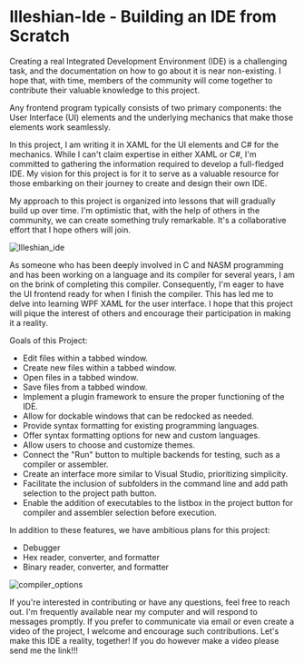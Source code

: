 # Illeshian-Ide - Building an IDE from Scratch

Creating a real Integrated Development Environment (IDE) is a challenging task, and the documentation on how to go about it is near non-existing. I hope that, with time, members of the community will come together to contribute their valuable knowledge to this project.

Any frontend program typically consists of two primary components: the User Interface (UI) elements and the underlying mechanics that make those elements work seamlessly.

In this project, I am writing it in XAML for the UI elements and C# for the mechanics. While I can't claim expertise in either XAML or C#, I'm committed to gathering the information required to develop a full-fledged IDE. My vision for this project is for it to serve as a valuable resource for those embarking on their journey to create and design their own IDE.

My approach to this project is organized into lessons that will gradually build up over time. I'm optimistic that, with the help of others in the community, we can create something truly remarkable. It's a collaborative effort that I hope others will join.

![Illeshian_ide](https://github.com/ravenleeblack/Illeshian-Ide/assets/76606152/59f95599-8e48-4abe-a98e-481588dc6ae5)

As someone who has been deeply involved in C and NASM programming and has been working on a language and its compiler for several years, I am on the brink of completing this compiler. Consequently, I'm eager to have the UI frontend ready for when I finish the compiler. This has led me to delve into learning WPF XAML for the user interface. I hope that this project will pique the interest of others and encourage their participation in making it a reality.


Goals of this Project:

- Edit files within a tabbed window.
- Create new files within a tabbed window.
- Open files in a tabbed window.
- Save files from a tabbed window.
- Implement a plugin framework to ensure the proper functioning of the IDE.
- Allow for dockable windows that can be redocked as needed.
- Provide syntax formatting for existing programming languages.
- Offer syntax formatting options for new and custom languages.
- Allow users to choose and customize themes.
- Connect the "Run" button to multiple backends for testing, such as a compiler or assembler.
- Create an interface more similar to Visual Studio, prioritizing simplicity.
- Facilitate the inclusion of subfolders in the command line and add path selection to the project path button.
- Enable the addition of executables to the listbox in the project button for compiler and assembler selection before execution.

In addition to these features, we have ambitious plans for this project:
- Debugger
- Hex reader, converter, and formatter
- Binary reader, converter, and formatter

![compiler_options](https://github.com/ravenleeblack/Illeshian-Ide/assets/76606152/aedea48b-15cb-4834-8d80-f31305f03432)

If you're interested in contributing or have any questions, feel free to reach out. I'm frequently available near my computer and will respond to messages promptly. If you prefer to communicate via email or even create a video of the project, I welcome and encourage such contributions. Let's make this IDE a reality, together! If you do however make a video please send me the link!!!

